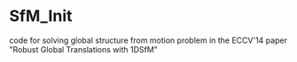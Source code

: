 SfM_Init
========

code for solving global structure from motion problem in the ECCV'14 paper "Robust Global Translations with 1DSfM"
